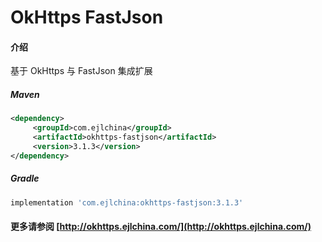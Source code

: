 # OkHttps FastJson

#### 介绍

基于 OkHttps 与 FastJson 集成扩展


##### Maven

```xml
<dependency>
     <groupId>com.ejlchina</groupId>
     <artifactId>okhttps-fastjson</artifactId>
     <version>3.1.3</version>
</dependency>
```

##### Gradle

```groovy
implementation 'com.ejlchina:okhttps-fastjson:3.1.3'
```

#### 更多请参阅 [http://okhttps.ejlchina.com/](http://okhttps.ejlchina.com/)
